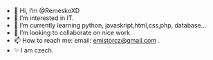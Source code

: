 - 👋 Hi, I’m @RemeskoXD
- 👀 I’m interested in IT.
- 🌱 I’m currently learning python, javaskript,html,css,php, database...
- 💞️ I’m looking to collaborate on nice work.
- 📫 How to reach me: email: emistorcz@gmail.com  .
- ✨ I am czech.

<!---
RemeskoXD/RemeskoXD is a ✨ special ✨ repository because its `README.md` (this file) appears on your GitHub profile.
You can click the Preview link to take a look at your changes.
--->

